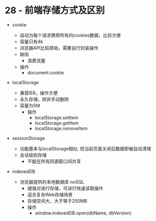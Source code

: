 # 28 - 前端存储方式及区别

- cookie
  - 自动为每个请求携带所有的cookies数据，比较方便
  - 容量只有4k
  - 浏览器API比较原始，需要自行封装操作
  - 缺陷
    - 浪费流量
  - 操作
    - document.cookie

- localStorage
  - 兼容IE8，操作方便
  - 永久存储，除非手动删除
  - 容量为5M
    - 操作
      - localStorage.setItem
      - localStorage.getItem
      - localStorage.removeItem

- sessionStorage
  - 功能基本与localStorage相似, 但当前页面关闭后数据即被自动清理
  - 会话级别存储
    - 不能在所有同源窗口间共享

- indexedDB
  - 浏览器提供的本地数据库 noSQL
    - 键值对进行存储，可进行快速读取操作
    - 适合复杂Web存储场景
    - 存储空间大，大于等于250MB
    - 操作
      - window.indexedDB.open(dbName, dbVersion)